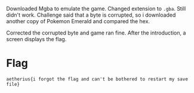Downloaded Mgba to emulate the game.
Changed extension to `.gba`. Still didn't work.
Challenge said that a byte is corrupted, so i downloaded another copy of Pokemon Emerald and compared the hex.

Corrected the corrupted byte and game ran fine. After the introduction, a screen displays the flag.

# Flag
```aetherius{i forgot the flag and can't be bothered to restart my save file}```
